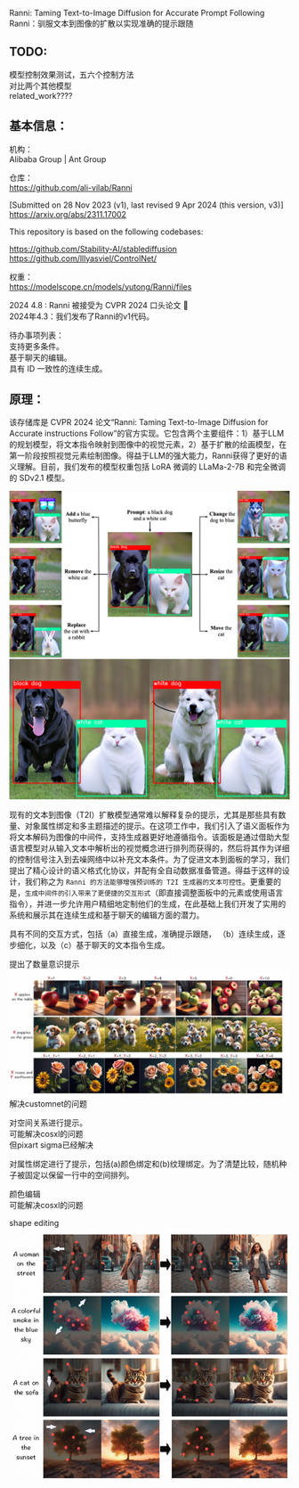 Ranni: Taming Text-to-Image Diffusion for Accurate Prompt Following    
Ranni：驯服文本到图像的扩散以实现准确的提示跟随   



## TODO:
模型控制效果测试，五六个控制方法     
对比两个其他模型    
related_work????     


## 基本信息：  
机构：    
Alibaba Group   |   Ant Group     

仓库：     
https://github.com/ali-vilab/Ranni   

[Submitted on 28 Nov 2023 (v1), last revised 9 Apr 2024 (this version, v3)]    
https://arxiv.org/abs/2311.17002    


This repository is based on the following codebases:

https://github.com/Stability-AI/stablediffusion   
https://github.com/lllyasviel/ControlNet/

权重：    
https://modelscope.cn/models/yutong/Ranni/files   

2024 4.8 : Ranni 被接受为 CVPR 2024 口头论文 🎉    
2024年4.3：我们发布了Ranni的v1代码。    

待办事项列表：    
支持更多条件。    
基于聊天的编辑。    
具有 ID 一致性的连续生成。     





   
## 原理：     
该存储库是 CVPR 2024 论文“Ranni: Taming Text-to-Image Diffusion for Accurate instructions Follow”的官方实现。它包含两个主要组件：1）基于LLM的规划模型，将文本指令映射到图像中的视觉元素，2）基于扩散的绘画模型，在第一阶段按照视觉元素绘制图像。得益于LLM的强大能力，Ranni获得了更好的语义理解。目前，我们发布的模型权重包括 LoRA 微调的 LLaMa-2-7B 和完全微调的 SDv2.1 模型。     


![alt text](assets/Ranni/image.png)    
![alt text](assets/Ranni/image-1.png)     


现有的文本到图像（T2I）扩散模型通常难以解释复杂的提示，尤其是那些具有数量、对象属性绑定和多主题描述的提示。在这项工作中，我们引入了语义面板作为将文本解码为图像的中间件，支持生成器更好地遵循指令。该面板是通过借助大型语言模型对从输入文本中解析出的视觉概念进行排列而获得的，然后将其作为详细的控制信号注入到去噪网络中以补充文本条件。为了促进文本到面板的学习，我们提出了精心设计的语义格式化协议，并配有全自动数据准备管道。得益于这样的设计，我们称之为 `Ranni 的方法能够增强预训练的 T2I 生成器的文本可控性`。更重要的是，`生成中间件的引入带来了更便捷的交互形式`（即直接调整面板中的元素或使用语言指令），并进一步允许用户精细地定制他们的生成，在此基础上我们开发了实用的系统和展示其在连续生成和基于聊天的编辑方面的潜力。    

具有不同的交互方式，包括（a）直接生成，准确提示跟随， （b）连续生成，逐步细化，以及（c）基于聊天的文本指令生成。   


提出了数量意识提示     
![alt text](assets/Ranni/image-2.png)     
解决customnet的问题     

对空间关系进行提示。   
可能解决cosxl的问题    
但pixart sigma已经解决   


对属性绑定进行了提示，包括(a)颜色绑定和(b)纹理绑定。为了清楚比较，随机种子被固定以保留一行中的空间排列。    

颜色编辑      
可能解决cosxl的问题    



shape editing   
![alt text](assets/Ranni/image-3.png)    



 










